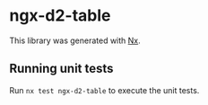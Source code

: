 # ngx-d2-table

This library was generated with [Nx](https://nx.dev).

## Running unit tests

Run `nx test ngx-d2-table` to execute the unit tests.
